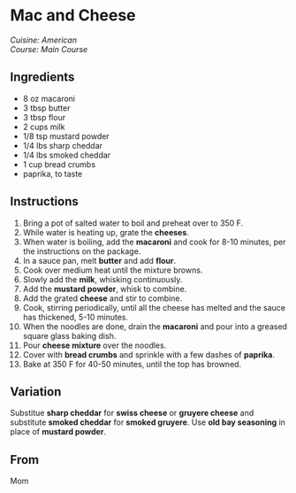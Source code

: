 # Mac and Cheese

_Cuisine:  American_<br />
_Course:  Main Course_

## Ingredients

- 8 oz macaroni
- 3 tbsp butter
- 3 tbsp flour
- 2 cups milk
- 1/8 tsp mustard powder
- 1/4 lbs sharp cheddar
- 1/4 lbs smoked cheddar
- 1 cup bread crumbs
- paprika, to taste

## Instructions

1. Bring a pot of salted water to boil and preheat over to 350 F.
1. While water is heating up, grate the **cheeses**.
1. When water is boiling, add the **macaroni** and cook for 8-10 minutes, per the instructions on the package.
1. In a sauce pan, melt **butter** and add **flour**.
1. Cook over medium heat until the mixture browns.
1. Slowly add the **milk**, whisking continuously.
1. Add the **mustard powder**, whisk to combine.
1. Add the grated **cheese** and stir to combine.
1. Cook, stirring periodically, until all the cheese has melted and the sauce has thickened, 5-10 minutes.
1. When the noodles are done, drain the **macaroni** and pour into a greased square glass baking dish.
1. Pour **cheese mixture** over the noodles.
1. Cover with **bread crumbs** and sprinkle with a few dashes of **paprika**.
1. Bake at 350 F for 40-50 minutes, until the top has browned.

## Variation

Substitue **sharp cheddar** for **swiss cheese** or **gruyere cheese** and substitute **smoked cheddar** for **smoked gruyere**. Use **old bay seasoning** in place of **mustard powder**.

## From

Mom